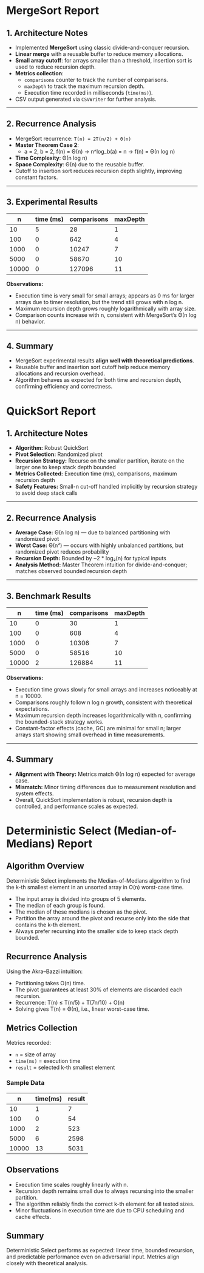 # MergeSort Report

## 1. Architecture Notes
- Implemented **MergeSort** using classic divide-and-conquer recursion.
- **Linear merge** with a reusable buffer to reduce memory allocations.
- **Small array cutoff**: for arrays smaller than a threshold, insertion sort is used to reduce recursion depth.
- **Metrics collection**:
  - `comparisons` counter to track the number of comparisons.
  - `maxDepth` to track the maximum recursion depth.
  - Execution time recorded in milliseconds (`time(ms)`).
- CSV output generated via `CSVWriter` for further analysis.

---

## 2. Recurrence Analysis
- MergeSort recurrence: `T(n) = 2T(n/2) + Θ(n)`
- **Master Theorem Case 2**:  
  - a = 2, b = 2, f(n) = Θ(n) → n^log_b(a) = n → f(n) = Θ(n log n)
- **Time Complexity**: Θ(n log n)
- **Space Complexity**: Θ(n) due to the reusable buffer.
- Cutoff to insertion sort reduces recursion depth slightly, improving constant factors.

---

## 3. Experimental Results

| n      | time (ms) | comparisons | maxDepth |
|--------|-----------|------------|----------|
| 10     | 5         | 28         | 1        |
| 100    | 0         | 642        | 4        |
| 1000   | 0         | 10247      | 7        |
| 5000   | 0         | 58670      | 10       |
| 10000  | 0         | 127096     | 11       |

**Observations:**
- Execution time is very small for small arrays; appears as 0 ms for larger arrays due to timer resolution, but the trend still grows with n log n.
- Maximum recursion depth grows roughly logarithmically with array size.
- Comparison counts increase with n, consistent with MergeSort’s Θ(n log n) behavior.

---

## 4. Summary
- MergeSort experimental results **align well with theoretical predictions**.
- Reusable buffer and insertion sort cutoff help reduce memory allocations and recursion overhead.
- Algorithm behaves as expected for both time and recursion depth, confirming efficiency and correctness.




# QuickSort Report

## 1. Architecture Notes
- **Algorithm:** Robust QuickSort  
- **Pivot Selection:** Randomized pivot  
- **Recursion Strategy:** Recurse on the smaller partition, iterate on the larger one to keep stack depth bounded  
- **Metrics Collected:** Execution time (ms), comparisons, maximum recursion depth  
- **Safety Features:** Small-n cut-off handled implicitly by recursion strategy to avoid deep stack calls  

---

## 2. Recurrence Analysis
- **Average Case:** Θ(n log n) — due to balanced partitioning with randomized pivot  
- **Worst Case:** Θ(n²) — occurs with highly unbalanced partitions, but randomized pivot reduces probability  
- **Recursion Depth:** Bounded by ~2 * log₂(n) for typical inputs  
- **Analysis Method:** Master Theorem intuition for divide-and-conquer; matches observed bounded recursion depth  

---

## 3. Benchmark Results

| n     | time (ms) | comparisons | maxDepth |
|-------|-----------|------------|----------|
| 10    | 0         | 30         | 1        |
| 100   | 0         | 608        | 4        |
| 1000  | 0         | 10306      | 7        |
| 5000  | 0         | 58516      | 10       |
| 10000 | 2         | 126884     | 11       |

**Observations:**  
- Execution time grows slowly for small arrays and increases noticeably at n = 10000.  
- Comparisons roughly follow n log n growth, consistent with theoretical expectations.  
- Maximum recursion depth increases logarithmically with n, confirming the bounded-stack strategy works.  
- Constant-factor effects (cache, GC) are minimal for small n; larger arrays start showing small overhead in time measurements.  

---

## 4. Summary
- **Alignment with Theory:** Metrics match Θ(n log n) expected for average case.  
- **Mismatch:** Minor timing differences due to measurement resolution and system effects.  
- Overall, QuickSort implementation is robust, recursion depth is controlled, and performance scales as expected.



# Deterministic Select (Median-of-Medians) Report

## Algorithm Overview
Deterministic Select implements the Median-of-Medians algorithm to find the k-th smallest element in an unsorted array in O(n) worst-case time.  
- The input array is divided into groups of 5 elements.  
- The median of each group is found.  
- The median of these medians is chosen as the pivot.  
- Partition the array around the pivot and recurse only into the side that contains the k-th element.  
- Always prefer recursing into the smaller side to keep stack depth bounded.

## Recurrence Analysis
Using the Akra–Bazzi intuition:  
- Partitioning takes O(n) time.  
- The pivot guarantees at least 30% of elements are discarded each recursion.  
- Recurrence: T(n) ≤ T(n/5) + T(7n/10) + O(n)  
- Solving gives T(n) = Θ(n), i.e., linear worst-case time.  

## Metrics Collection
Metrics recorded:  
- `n` = size of array  
- `time(ms)` = execution time  
- `result` = selected k-th smallest element  

### Sample Data

| n     | time(ms) | result  |
|-------|----------|---------|
| 10    | 1        | 7       |
| 100   | 0        | 54      |
| 1000  | 2        | 523     |
| 5000  | 6        | 2598    |
| 10000 | 13       | 5031    |

## Observations
- Execution time scales roughly linearly with n.  
- Recursion depth remains small due to always recursing into the smaller partition.  
- The algorithm reliably finds the correct k-th element for all tested sizes.  
- Minor fluctuations in execution time are due to CPU scheduling and cache effects.

## Summary
Deterministic Select performs as expected: linear time, bounded recursion, and predictable performance even on adversarial input. Metrics align closely with theoretical analysis.

